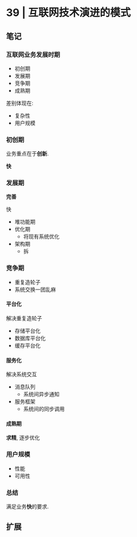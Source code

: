 # 39 | 互联网技术演进的模式 

## 笔记

### 互联网业务发展时期

* 初创期
* 发展期
* 竞争期
* 成熟期

差别体现在:

* 复杂性
* 用户规模

### 初创期

业务重点在于**创新**.

**快**

### 发展期

**完善**

快

* 堆功能期
* 优化期
	* 将现有系统优化
* 架构期
	* 拆

### 竞争期

* 重复造轮子
* 系统交换一团乱麻

#### 平台化

解决重复造轮子

* 存储平台化
* 数据库平台化
* 缓存平台化

#### 服务化

解决系统交互

* 消息队列
	* 系统间异步通知
* 服务框架
	* 系统间的同步调用

#### 成熟期

**求精**, 逐步优化

### 用户规模

* 性能
* 可用性

### 总结

满足业务**快**的要求.

## 扩展